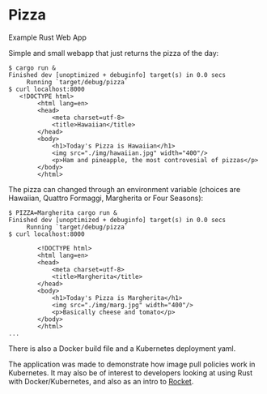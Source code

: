 # Pizza
Example Rust Web App

Simple and small webapp that just returns the pizza of the day:

```
$ cargo run &
Finished dev [unoptimized + debuginfo] target(s) in 0.0 secs
     Running `target/debug/pizza`
$ curl localhost:8000
   <!DOCTYPE html>
        <html lang=en>
        <head>
            <meta charset=utf-8>
            <title>Hawaiian</title>
        </head>
        <body>
            <h1>Today's Pizza is Hawaiian</h1>
            <img src="./img/hawaiian.jpg" width="400"/>
            <p>Ham and pineapple, the most controvesial of pizzas</p>
        </body>
        </html>
```

The pizza can changed through an environment variable (choices are Hawaiian,
Quattro Formaggi, Margherita or Four Seasons):

```
$ PIZZA=Margherita cargo run &
Finished dev [unoptimized + debuginfo] target(s) in 0.0 secs
     Running `target/debug/pizza`
$ curl localhost:8000

        <!DOCTYPE html>
        <html lang=en>
        <head>
            <meta charset=utf-8>
            <title>Margherita</title>
        </head>
        <body>
            <h1>Today's Pizza is Margherita</h1>
            <img src="./img/marg.jpg" width="400"/>
            <p>Basically cheese and tomato</p>
        </body>
        </html>
...
```

There is also a Docker build file and a Kubernetes deployment yaml.

The application was made to demonstrate how image pull policies work in
Kubernetes. It may also be of interest to developers looking at using Rust with
Docker/Kubernetes, and also as an intro to [Rocket](https://rocket.rs).
